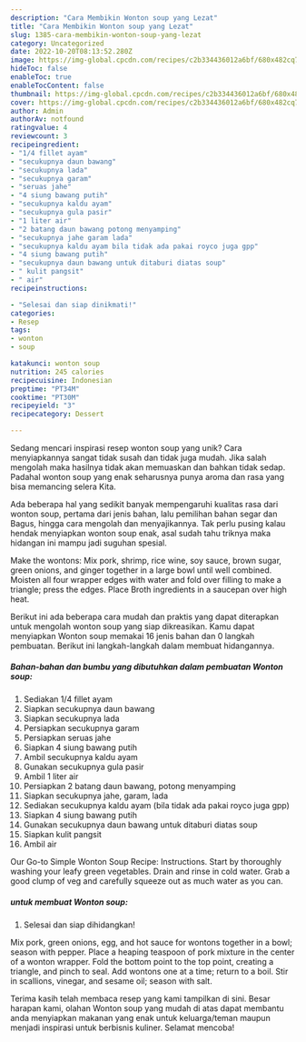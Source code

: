 ```yaml
---
description: "Cara Membikin Wonton soup yang Lezat"
title: "Cara Membikin Wonton soup yang Lezat"
slug: 1385-cara-membikin-wonton-soup-yang-lezat
category: Uncategorized
date: 2022-10-20T08:13:52.280Z
image: https://img-global.cpcdn.com/recipes/c2b334436012a6bf/680x482cq70/wonton-soup-foto-resep-utama.jpg
hideToc: false
enableToc: true
enableTocContent: false
thumbnail: https://img-global.cpcdn.com/recipes/c2b334436012a6bf/680x482cq70/wonton-soup-foto-resep-utama.jpg
cover: https://img-global.cpcdn.com/recipes/c2b334436012a6bf/680x482cq70/wonton-soup-foto-resep-utama.jpg
author: Admin
authorAv: notfound
ratingvalue: 4
reviewcount: 3
recipeingredient:
- "1/4 fillet ayam"
- "secukupnya daun bawang"
- "secukupnya lada"
- "secukupnya garam"
- "seruas jahe"
- "4 siung bawang putih"
- "secukupnya kaldu ayam"
- "secukupnya gula pasir"
- "1 liter air"
- "2 batang daun bawang potong menyamping"
- "secukupnya jahe garam lada"
- "secukupnya kaldu ayam bila tidak ada pakai royco juga gpp"
- "4 siung bawang putih"
- "secukupnya daun bawang untuk ditaburi diatas soup"
- " kulit pangsit"
- " air"
recipeinstructions:

- "Selesai dan siap dinikmati!"
categories:
- Resep
tags:
- wonton
- soup

katakunci: wonton soup 
nutrition: 245 calories
recipecuisine: Indonesian
preptime: "PT34M"
cooktime: "PT30M"
recipeyield: "3"
recipecategory: Dessert

---
```





Sedang mencari inspirasi resep wonton soup yang unik? Cara menyiapkannya sangat tidak susah dan tidak juga mudah. Jika salah mengolah maka hasilnya tidak akan memuaskan dan bahkan tidak sedap. Padahal wonton soup yang enak seharusnya punya aroma dan rasa yang bisa memancing selera Kita.





Ada beberapa hal yang sedikit banyak mempengaruhi kualitas rasa dari wonton soup, pertama dari jenis bahan, lalu pemilihan bahan segar dan Bagus, hingga cara mengolah dan menyajikannya. Tak perlu pusing kalau hendak menyiapkan wonton soup enak,      asal sudah tahu triknya maka hidangan ini mampu jadi suguhan spesial.














Make the wontons: Mix pork, shrimp, rice wine, soy sauce, brown sugar, green onions, and ginger together in a large bowl until well combined. Moisten all four wrapper edges with water and fold over filling to make a triangle; press the edges. Place Broth ingredients in a saucepan over high heat.






Berikut ini ada beberapa cara mudah dan praktis yang dapat diterapkan untuk mengolah wonton soup yang siap dikreasikan. Kamu dapat menyiapkan Wonton soup memakai 16 jenis bahan dan 0 langkah pembuatan. Berikut ini langkah-langkah dalam membuat hidangannya.

<!--inarticleads1-->

##### Bahan-bahan dan bumbu yang dibutuhkan dalam pembuatan Wonton soup:

1. Sediakan 1/4 fillet ayam
1. Siapkan secukupnya daun bawang
1. Siapkan secukupnya lada
1. Persiapkan secukupnya garam
1. Persiapkan seruas jahe
1. Siapkan 4 siung bawang putih
1. Ambil secukupnya kaldu ayam
1. Gunakan secukupnya gula pasir
1. Ambil 1 liter air
1. Persiapkan 2 batang daun bawang, potong menyamping
1. Siapkan secukupnya jahe, garam, lada
1. Sediakan secukupnya kaldu ayam (bila tidak ada pakai royco juga gpp)
1. Siapkan 4 siung bawang putih
1. Gunakan secukupnya daun bawang untuk ditaburi diatas soup
1. Siapkan  kulit pangsit
1. Ambil  air


Our Go-to Simple Wonton Soup Recipe: Instructions. Start by thoroughly washing your leafy green vegetables. Drain and rinse in cold water. Grab a good clump of veg and carefully squeeze out as much water as you can. 

<!--inarticleads2-->

#####  untuk membuat Wonton soup:


1. Selesai dan siap dihidangkan!

Mix pork, green onions, egg, and hot sauce for wontons together in a bowl; season with pepper. Place a heaping teaspoon of pork mixture in the center of a wonton wrapper. Fold the bottom point to the top point, creating a triangle, and pinch to seal. Add wontons one at a time; return to a boil. Stir in scallions, vinegar, and sesame oil; season with salt. 

Terima kasih telah membaca resep yang kami tampilkan di sini. Besar harapan kami, olahan Wonton soup yang mudah di atas dapat membantu anda menyiapkan makanan yang enak untuk keluarga/teman maupun menjadi inspirasi untuk berbisnis kuliner. Selamat mencoba!
